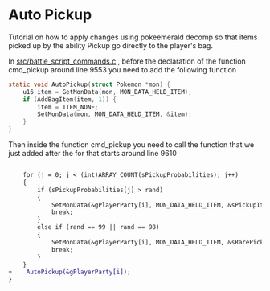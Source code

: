 # Auto Pickup

Tutorial on how to apply changes using pokeemerald decomp so that items picked up by the ability Pickup go directly to the player's bag.

In [src/battle_script_commands.c](https://github.com/pret/pokeemerald/blob/master/src/battle_script_commands.c) , before the declaration of the function cmd_pickup around line 9553 you need to add the following function

```c
static void AutoPickup(struct Pokemon *mon) {
    u16 item = GetMonData(mon, MON_DATA_HELD_ITEM);
    if (AddBagItem(item, 1)) {
        item = ITEM_NONE;
        SetMonData(mon, MON_DATA_HELD_ITEM, &item);
    }
}

```

Then inside the function cmd_pickup you need to call the function that we just added after the for that starts around line 9610

```diff

    for (j = 0; j < (int)ARRAY_COUNT(sPickupProbabilities); j++)
    {
        if (sPickupProbabilities[j] > rand)
        {
            SetMonData(&gPlayerParty[i], MON_DATA_HELD_ITEM, &sPickupItems[lvlDivBy10 + j]);
            break;
        }
        else if (rand == 99 || rand == 98)
        {
            SetMonData(&gPlayerParty[i], MON_DATA_HELD_ITEM, &sRarePickupItems[lvlDivBy10 + (99 - rand)]);
            break;
        }
    }
+    AutoPickup(&gPlayerParty[i]);
}

```

